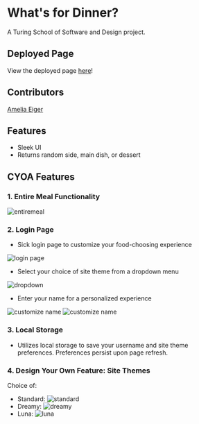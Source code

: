 # What's for Dinner?

A Turing School of Software and Design project.

## Deployed Page

View the deployed page [here](https://ameliaeiger.github.io/whats-for-dinner/)!

## Contributors

[Amelia Eiger](https://github.com/ameliaeiger)

## Features

- Sleek UI
- Returns random side, main dish, or dessert

## CYOA Features

### 1. Entire Meal Functionality
![entiremeal](https://i.imgur.com/F32ep1O.jpg)


### 2. Login Page

- Sick login page to customize your food-choosing experience

![login page](https://i.imgur.com/lAiyZNg.jpg)

- Select your choice of site theme from a dropdown menu

![dropdown](https://i.imgur.com/BGJfR2a.png)

- Enter your name for a personalized experience

![customize name](https://i.imgur.com/m3SOFO6.png)
![customize name](https://i.imgur.com/l1Si54I.png)

### 3. Local Storage

- Utilizes local storage to save your username and site theme preferences. Preferences persist upon page refresh.

### 4. Design Your Own Feature: Site Themes
Choice of:
- Standard:
![standard](https://i.imgur.com/TEoo3pL.jpg)
- Dreamy:
![dreamy](https://i.imgur.com/lPW4JOc.png)
- Luna:
![luna](https://i.imgur.com/zzGfLIr.jpg)
